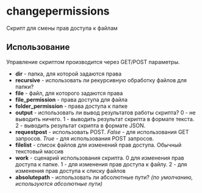 # changepermissions
Скрипт для смены прав доступа к файлам

## Использование
Управление скриптом производится через GET/POST параметры.
- **dir** - папка, для которой задаются права
- **recursive** - использовать ли рекурсивную обработку файлов для папки?
- **file** - файл, для которого задаются права
- **file_permission** - права доступа для файла
- **folder_permission** - права доступа к папке
- **output** - использовать ли вывод результатов работы скрипта? 0 - не выводить ничего. 1 - выводить результат скрипта в формате текста. 2 - выводить результат скрипта в формате JSON.
- **requestpost** - использовать POST. _False_ - для использования GET запросов. _True_ - для использования POST запросов.
- **filelist** - список файлов для изменений прав доступа. Обычный текстовый массив
- **work** - сценарий использования скрипта. 0 для изменения прав доступа к папке. 1 - для изменения прав доступа к файлу. 2 - для изменения прав доступа к списку файлов
- **absolutepath** - использовать ли абсолютные пути? _(по умолчанию, используются абсолютные пути)_
